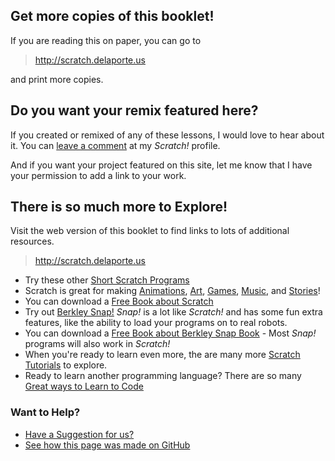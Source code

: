 ## Get more copies of this booklet!

If you are reading this on paper, you can go to 

> http://scratch.delaporte.us 

and print more copies.

## Do you want your remix featured here?

If you created or remixed of any of these lessons, I would love to hear about it. You can [leave a comment](https://scratch.mit.edu/users/edthedev/) at my *Scratch!* profile.

And if you want your project featured on this site, let me know that I have your permission to add a link to your work.

## There is so much more to Explore!

Visit the web version of this booklet to find links to lots of additional resources.

> http://scratch.delaporte.us 

- Try these other [Short Scratch Programs](https://scratch.mit.edu/studios/4239733/)
- Scratch is great for making [Animations](https://scratch.mit.edu/explore/projects/animations/), [Art](https://scratch.mit.edu/explore/projects/art/), [Games](https://scratch.mit.edu/explore/projects/games/), [Music](https://scratch.mit.edu/explore/projects/music/), and [Stories](https://scratch.mit.edu/explore/projects/stories/)!
- You can download a [Free Book about Scratch](https://stwww1.weizmann.ac.il/scratch/scratch_en/)
- Try out [Berkley Snap!](http://snap.berkeley.edu/) *Snap!* is a lot like *Scratch!* and has some fun extra features, like the ability to load your programs on to real robots.
- You can download a [Free Book about Berkley Snap Book](https://snap.berkeley.edu/SnapManual.pdf) - Most *Snap!* programs will also work in *Scratch!*
- When you're ready to learn even more, the are many more [Scratch Tutorials](https://scratch.mit.edu/explore/projects/tutorials/) to explore.
- Ready to learn another programming language? There are so many [Great ways to Learn to Code](http://ben-writes.com/2014/learn-to-code-a-collection-of-programming-tutorials-and-resources-for-beginners/)

### Want to Help?

- [Have a Suggestion for us?](https://github.com/edthedev/scratch_lessons/issues)
- [See how this page was made on GitHub](https://github.com/edthedev/scratch_lessons/)

